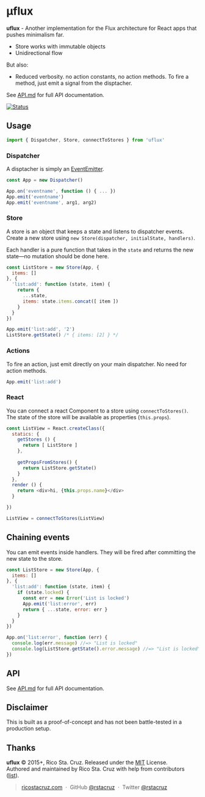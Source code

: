 # μflux

**uflux** - Another implementation for the Flux architecture for React apps that pushes minimalism far.

* Store works with immutable objects
* Unidirectional flow

But also:

* Reduced verbosity. no action constants, no action methods. To fire a method, just emit a signal from the disptacher.

See [API.md](API.md) for full API documentation.

[![Status](https://travis-ci.org/rstacruz/uflux.svg?branch=master)](https://travis-ci.org/rstacruz/uflux "See test builds")

## Usage

```js
import { Dispatcher, Store, connectToStores } from 'uflux'
```

### Dispatcher

A disptacher is simply an [EventEmitter].

```js
const App = new Dispatcher()

App.on('eventname', function () { ... })
App.emit('eventname')
App.emit('eventname', arg1, arg2)
```

[EventEmitter]: http://devdocs.io/iojs/events#events_class_events_eventemitter

### Store

A store is an object that keeps a state and listens to dispatcher events.
Create a new store using `new Store(dispatcher, initialState, handlers)`.

Each handler is a pure function that takes in the `state` and returns the new
state—no mutation should be done here.

```js
const ListStore = new Store(App, {
  items: []
}, {
  'list:add': function (state, item) {
    return {
      ...state,
      items: state.items.concat([ item ])
    }
  }
})

App.emit('list:add', '2')
ListStore.getState() /* { items: [2] } */
```

### Actions

To fire an action, just emit directly on your main dispatcher. No need for action methods.

```js
App.emit('list:add')
```

### React

You can connect a react Component to a store using `connectToStores()`. The
state of the store will be available as properties (`this.props`).

```js
const ListView = React.createClass({
  statics: {
    getStores () {
      return [ ListStore ]
    },
 
    getPropsFromStores() {
      return ListStore.getState()
    }
  },
  render () {
    return <div>hi, {this.props.name}</div>
  }

})

ListView = connectToStores(ListView)
```

## Chaining events

You can emit events inside handlers. They will be fired after committing the new state to the store.

```js
const ListStore = new Store(App, {
  items: []
}, {
  'list:add': function (state, item) {
    if (state.locked) {
      const err = new Error('List is locked')
      App.emit('list:error', err)
      return { ...state, error: err }
    }
  }
})

App.on('list:error', function (err) {
  console.log(err.message) //=> "List is locked"
  console.log(ListStore.getState().error.message) //=> "List is locked"
})
```

## API

See [API.md](API.md) for full API documentation.

## Disclaimer

This is built as a proof-of-concept and has not been battle-tested in a production setup.

## Thanks

**uflux** © 2015+, Rico Sta. Cruz. Released under the [MIT] License.<br>
Authored and maintained by Rico Sta. Cruz with help from contributors ([list][contributors]).

> [ricostacruz.com](http://ricostacruz.com) &nbsp;&middot;&nbsp;
> GitHub [@rstacruz](https://github.com/rstacruz) &nbsp;&middot;&nbsp;
> Twitter [@rstacruz](https://twitter.com/rstacruz)

[MIT]: http://mit-license.org/
[contributors]: http://github.com/rstacruz/uflux/contributors
